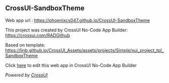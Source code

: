 ## CrossUI-SandboxTheme
Web app url : https://phoenixcs047.github.io/CrossUI-SandboxTheme

This project was created by CrossUI No-Code App Builder: https://crossui.com/RADGithub

Based on template: https://linb.github.io/CrossUI_Assets/assets/projects/Simple/xui_project_tpl_SandboxTheme

Click [here](https://crossui.com/RADGithub/#!from=github&owner=phoenixcs047&repo=CrossUI-SandboxTheme) to edit this web app in CrossUI No-Code App Builder

<i>Powered by [CrossUI](https://crossui.com)</i>
